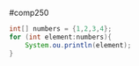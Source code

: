 #comp250 
```java
int[] numbers = {1,2,3,4};
for (int element:numbers){
	System.ou.println(element);
}
```